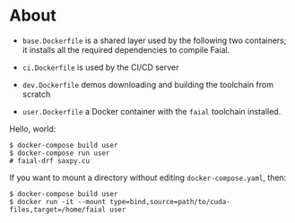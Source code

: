 # About

- `base.Dockerfile` is a shared layer used by the following two containers;
   it installs all the required dependencies to compile Faial.

- `ci.Dockerfile` is used by the CI/CD server

- `dev.Dockerfile` demos downloading and building the toolchain from
  scratch

- `user.Dockerfile` a Docker container with the `faial` toolchain installed.


Hello, world:
```
$ docker-compose build user
$ docker-compose run user
# faial-drf saxpy.cu
```

If you want to mount a directory without editing `docker-compose.yaml`, then:
```
$ docker-compose build user
$ docker run -it --mount type=bind,source=path/to/cuda-files,target=/home/faial user
```
